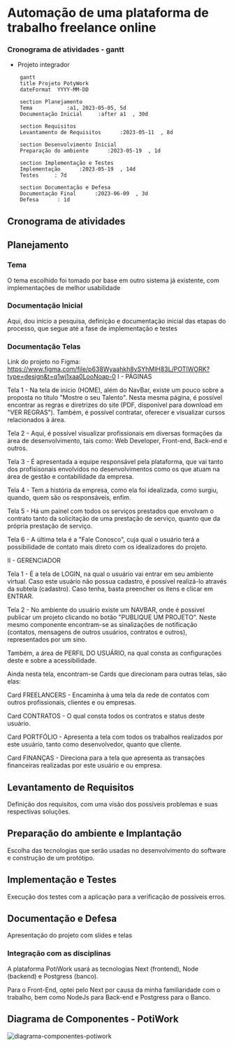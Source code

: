 # Automação de uma plataforma de trabalho freelance online 

### Cronograma de atividades - gantt

* Projeto integrador

```mermaid
    gantt
    title Projeto PotyWork
    dateFormat  YYYY-MM-DD

    section Planejamento
    Tema           :a1, 2023-05-05, 5d
    Documentação Inicial     :after a1  , 30d

    section Requisitos
    Levantamento de Requisitos      :2023-05-11  , 8d

    section Desenvolvimento Inicial
    Preparação do ambiente      :2023-05-19  , 1d

    section Implementação e Testes
    Implementação      :2023-05-19  , 14d
    Testes     : 7d

    section Documentação e Defesa
    Documentação Final      :2023-06-09  , 3d
    Defesa      : 1d

```

## Cronograma de atividades


## Planejamento


### Tema


O tema escolhido foi tomado por base em outro sistema já existente, com implementações de melhor usabilidade

### Documentação Inicial

Aqui, dou início a pesquisa, definição e documentação inicial das etapas do processo, que segue até a fase de implementação e testes

### Documentação Telas

Link do projeto no Figma: https://www.figma.com/file/p638Wyaahkh8vSYhMlH83L/POTIWORK?type=design&t=q1wj1xaa0LooNoap-0
I - PÁGINAS

Tela 1 - Na tela de início (HOME), além do NavBar, existe um pouco sobre a proposta no título "Mostre o seu Talento".
Nesta mesma página, é possível encontrar as regras e diretrizes do site (PDF, disponível para download em "VER REGRAS").
Também, é possível contratar, oferecer e visualizar cursos relacionados à área.

Tela 2 - Aqui, é possível visualizar profissionais em diversas formações da área de desenvolvimento, tais como: Web Developer, Front-end, Back-end e outros.

Tela 3 - É apresentada a equipe responsável pela plataforma, que vai tanto dos profisisonais envolvidos no desenvolvimentos como os que atuam na área de gestão e contabilidade da empresa.

Tela 4 - Tem a história da empresa, como ela foi idealizada, como surgiu, quando, quem são os responsáveis, enfim.

Tela 5 - Há um painel com todos os serviços prestados que envolvam o contrato tanto da solicitação de uma prestação de serviço, quanto que da própria prestação de serviço.

Tela 6 - A última tela é a "Fale Conosco", cuja qual o usuário terá a possibilidade de contato mais direto com os idealizadores do projeto.

II - GERENCIADOR

Tela 1 - É a tela de LOGIN, na qual o usuário vai entrar em seu ambiente virtual. Caso este usuário não possua cadastro, é possível realizá-lo através da subtela (cadastro). Caso tenha, basta preencher os itens e clicar em ENTRAR.

Tela 2 - No ambiente do usuário existe um NAVBAR, onde é possivel publicar um projeto clicando no botão "PUBLIQUE UM PROJETO".
Neste mesmo componente encontram-se as sinalizações de notificação (contatos, mensagens de outros usuários, contratos e outros), representados por um sino.

Também, a área de PERFIL DO USUÁRIO, na qual consta as configurações deste e sobre a acessibilidade.

Ainda nesta tela, encontram-se Cards que direcionam para outras telas, são elas:

Card FREELANCERS - Encaminha à uma tela da rede de contatos com outros profissionais, clientes e ou empresas.

Card CONTRATOS - O qual consta todos os contratos e status deste usuário.

Card PORTFÓLIO - Apresenta a tela com todos os trabalhos realizados por este usuário, tanto como desenvolvedor, quanto que cliente.

Card FINANÇAS - Direciona para a tela que apresenta as transações financeiras realizadas por este usuário e ou empresa.

## Levantamento de Requisitos


Definição dos requisitos, com uma visão dos possíveis problemas e suas respectivas soluções.


## Preparação do ambiente e Implantação

Escolha das tecnologias que serão usadas no desenvolvimento do software e construção de um protótipo.

## Implementação e Testes


Execução dos testes com a aplicação para a verificação de possíveis erros.


## Documentação e Defesa


Apresentação do projeto com slides e telas


### Integração com as disciplinas

A plataforma PotiWork usará as tecnologias Next (frontend), Node (backend) e Postgress (banco).

Para o Front-End, optei pelo Next por causa da minha familiaridade com o trabalho, bem como NodeJs para Back-end e Postgress para o Banco.

## Diagrama de Componentes - PotiWork

![diagrama-componentes-potiwork](imagens/Classe%20UML%20-%20P%C3%A1gina%202.png)